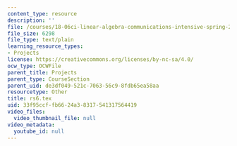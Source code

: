 ```yaml
---
content_type: resource
description: ''
file: /courses/18-06ci-linear-algebra-communications-intensive-spring-2004/33f95ccffb6624a38317541317564419_rs6.tex
file_size: 6298
file_type: text/plain
learning_resource_types:
- Projects
license: https://creativecommons.org/licenses/by-nc-sa/4.0/
ocw_type: OCWFile
parent_title: Projects
parent_type: CourseSection
parent_uid: de3df049-521c-7063-56c9-8fdb65ea58aa
resourcetype: Other
title: rs6.tex
uid: 33f95ccf-fb66-24a3-8317-541317564419
video_files:
  video_thumbnail_file: null
video_metadata:
  youtube_id: null
---
```

